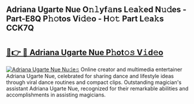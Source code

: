 ## Adriana Ugarte Nue O𝚗𝚕yf𝚊ns L𝚎a𝚔ed N𝚞𝚍es - Part-E8Q P𝚑𝚘tos Vi𝚍𝚎o - H𝚘𝚝 Part L𝚎a𝚔s CCK7Q

# <h2><a href="http://kfa3wjk.oniu.top/?m=Adriana+Ugarte+Nue">🔗👉 🔴 Adriana Ugarte Nue P𝚑ot𝚘𝚜 V𝚒d𝚎o</a></h2>

[![Adriana Ugarte Nue Nu𝚍e𝚜](https://i.imgur.com/0qMVB7G.gif)](http://kfa3wjk.oniu.top/?m=Adriana+Ugarte+Nue)
Online creator and multimedia entertainer Adriana Ugarte Nue, celebrated for sharing dance and lifestyle ideas through viral dance routines and compact clips. Outstanding magician's assistant Adriana Ugarte Nue, recognized for their remarkable abilities and accomplishments in assisting magicians.  
